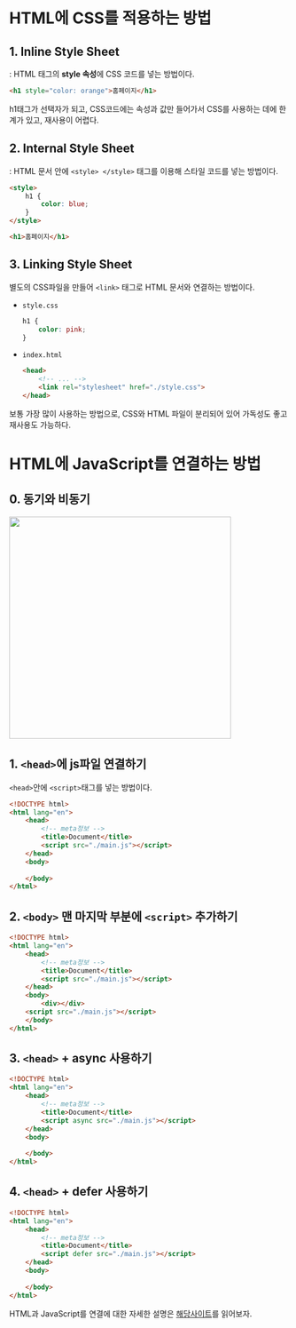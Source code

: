 # HTML에 CSS를 적용하는 방법
## 1. Inline Style Sheet
: HTML 태그의 **style 속성**에 CSS 코드를 넣는 방법이다.
```html
<h1 style="color: orange">홈페이지</h1>
```
h1태그가 선택자가 되고, CSS코드에는 속성과 값만 들어가서 CSS를 사용하는 데에 한계가 있고, 재사용이 어렵다.

## 2. Internal Style Sheet
: HTML 문서 안에 `<style> </style>` 태그를 이용해 스타일 코드를 넣는 방법이다. 
```html
<style>
    h1 {
        color: blue;
    }
</style>

<h1>홈페이지</h1>
```
## 3. Linking Style Sheet
별도의 CSS파일을 만들어 `<link>` 태그로 HTML 문서와 연결하는 방법이다. 
- `style.css`
    ```css
    h1 {
        color: pink;
    }
    ```
- `index.html`
    ```html
    <head>
        <!-- ... -->
        <link rel="stylesheet" href="./style.css">
    </head>
    ```
보통 가장 많이 사용하는 방법으로, CSS와 HTML 파일이 분리되어 있어 가독성도 좋고 재사용도 가능하다. 

# HTML에 JavaScript를 연결하는 방법
## 0. 동기와 비동기
<img src="https://img1.daumcdn.net/thumb/R1280x0/?scode=mtistory2&fname=https%3A%2F%2Fblog.kakaocdn.net%2Fdn%2FTMcyJ%2FbtqElX4OJAM%2FxhfNvFTI67HwQT9mP2GI2k%2Fimg.png" width="400px"> </img>

## 1. `<head>`에 js파일 연결하기
`<head>`안에 `<script>`태그를 넣는 방법이다. 
```html
<!DOCTYPE html>
<html lang="en">
    <head>
        <!-- meta정보 -->
        <title>Document</title>
        <script src="./main.js"></script>
    </head>
    <body>
        
    </body>
</html>
``` 

## 2. `<body>` 맨 마지막 부분에 `<script>` 추가하기
```html
<!DOCTYPE html>
<html lang="en">
    <head>
        <!-- meta정보 -->
        <title>Document</title>
        <script src="./main.js"></script>
    </head>
    <body>
        <div></div>
    <script src="./main.js"></script>
    </body>
</html>
```

## 3. `<head>` + async 사용하기
```html
<!DOCTYPE html>
<html lang="en">
    <head>
        <!-- meta정보 -->
        <title>Document</title>
        <script async src="./main.js"></script>
    </head>
    <body>
        
    </body>
</html>
```

## 4. `<head>` + defer 사용하기
```html
<!DOCTYPE html>
<html lang="en">
    <head>
        <!-- meta정보 -->
        <title>Document</title>
        <script defer src="./main.js"></script>
    </head>
    <body>
        
    </body>
</html>
```

HTML과 JavaScript를 연결에 대한 자세한 설명은 [해당사이트](https://velog.io/@muz/JavaScript-html-%ED%8C%8C%EC%9D%BC-%EC%86%8D-script%EB%8A%94-%EC%96%B4%EB%94%94%EC%84%9C-%EC%8B%A4%ED%96%89%ED%95%B4%EC%95%BC%ED%95%A0%EA%B9%8C#html%ED%8C%8C%EC%9D%BC%EA%B3%BC-javascript-%ED%8C%8C%EC%9D%BC-%EC%97%B0%EA%B2%B0%ED%95%98%EA%B8%B0-)를 읽어보자. 